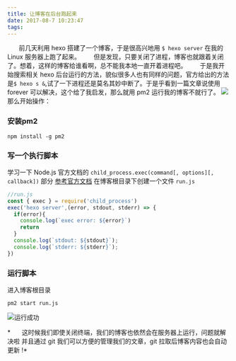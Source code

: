 ```yaml
---
title: 让博客在后台跑起来
date: 2017-08-7 10:23:47
tags:
---
```

    前几天利用 hexo 搭建了一个博客，于是很高兴地用 `$ hexo server` 在我的 Linux 服务器上跑了起来。
    但是发现，只要关闭了进程，博客也就跟着关闭了。想着，这样的博客给谁看啊，总不能我本地一直开着进程吧。
    于是我开始搜索相关 hexo 后台运行的方法，貌似很多人也有同样的问题，官方给出的方法是`$ hexo s &`,试了一下进程还是莫名其妙中断了。于是乎看到一篇文章说使用 forever 可以解决，这个给了我启发，那么就用 pm2 运行我的博客不就行了。
![](http://upload-images.jianshu.io/upload_images/5304624-9caa56776ae9e9b9.png?imageMogr2/auto-orient/strip%7CimageView2/2/w/800)
那么开始操作：
### 安装pm2
```  
npm install -g pm2
```
### 写一个执行脚本
学习一下 Node.js 官方文档的 `child_process.exec(command[, options][, callback])` 部分
[参考官方文档](https://nodejs.org/api/child_process.html#child_process_child_process_exec_command_options_callback "Node.js 官方文档")
在博客根目录下创建一个文件 `run.js`
``` JavaScript
//run.js
const { exec } = require('child_process')
exec('hexo server',(error, stdout, stderr) => {
  if(error){
    console.log(`exec error: ${error}`)
    return
  }
  console.log(`stdout: ${stdout}`);
  console.log(`stderr: ${stderr}`);
})
```
### 运行脚本
进入博客根目录
```
pm2 start run.js
```

![运行成功](http://upload-images.jianshu.io/upload_images/5304624-dbb6493f1043754e.png?imageMogr2/auto-orient/strip%7CimageView2/2/w/800)

*    这时候我们即使关闭终端，我们的博客也依然会在服务器上运行，问题就解决啦
并且通过 git 我们可以方便的管理我们的文章，git 拉取后博客内容也会自动更新 !*
